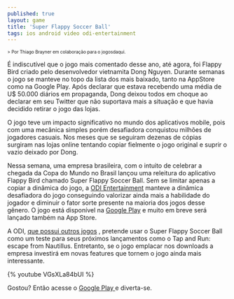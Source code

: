 ```yaml
---
published: true
layout: game
title: 'Super Flappy Soccer Ball'
tags: ios android video odi-entertainment
---
```

<span style="font-size: x-small;">> Por Thiago Brayner em colabora&#231;&#227;o para o jogosdaqui.</span>

 
&#201; indiscut&#237;vel que o jogo mais comentado desse ano, at&#233; agora, foi Flappy Bird criado pelo desenvolvedor vietnamita Dong Nguyen. Durante semanas o jogo se manteve no topo da lista dos mais baixado, tanto na AppStore como na Google Play. Ap&#243;s declarar que estava recebendo uma m&#233;dia de U$ 50.000 di&#225;rios em propaganda, Dong deixou todos em choque ao declarar em seu Twitter que n&#227;o suportava mais a situa&#231;&#227;o e que havia decidido retirar o jogo das lojas.
 
O jogo teve um impacto significativo no mundo dos aplicativos mobile, pois com uma mec&#226;nica simples por&#233;m desafiadora conquistou milh&#245;es de jogadores casuais. Nos meses que se seguiram dezenas de c&#243;pias surgiram nas lojas online tentando copiar fielmente o jogo original e suprir o vazio deixado por Dong.
 

 
Nessa semana, uma empresa brasileira, com o intuito de celebrar a chegada da Copa do Mundo no Brasil lan&#231;ou uma releitura do aplicativo Flappy Bird chamado Super Flappy Soccer Ball. Sem se limitar apenas a copiar a din&#226;mica do jogo, a <a href="http://www.odientertainment.com/" target="_blank">ODI Entertainment</a>
 manteve a din&#226;mica desafiadora do jogo conseguindo valorizar ainda mais a habilidade do jogador e diminuir o fator sorte presente na maioria dos jogos desse g&#234;nero. O jogo est&#225; dispon&#237;vel na <a href="https://play.google.com/store/apps/details?id=com.odientertainment.superflappysoccerball" target="_blank">Google Play</a>
 e muito em breve ser&#225; lan&#231;ado  tamb&#233;m na App Store.
 
A ODI, <a href="http://www.odientertainment.com/projetos/" target="_blank">que possui outros jogos</a>
, pretende usar o Super Flappy Soccer Ball como um teste para seus pr&#243;ximos lan&#231;amentos como o Tap and Run: escape from Nautillus. Entretanto, se o jogo emplacar nos downloads a empresa investir&#225; em novas features que tornem o jogo ainda mais interessante.
 
{% youtube VGsXLa84bUI %}
 
Gostou? Ent&#227;o acesse o <a href="https://play.google.com/store/apps/details?id=com.odientertainment.superflappysoccerball" target="_blank">Google Play </a>
e diverta-se.
